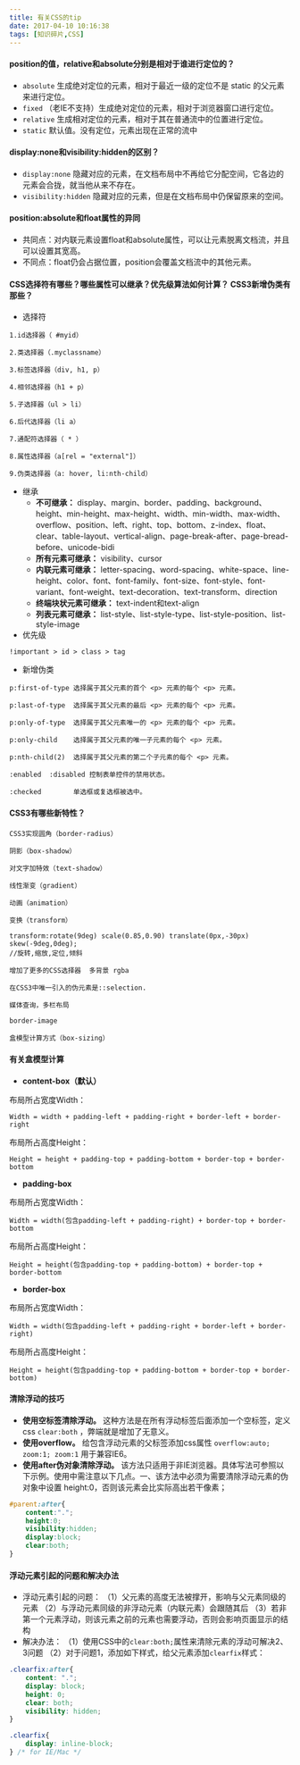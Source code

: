 ```yaml
---
title: 有关CSS的tip
date: 2017-04-10 10:16:38
tags: [知识碎片,CSS]
---
```

#### position的值，relative和absolute分别是相对于谁进行定位的？
* `absolute` 生成绝对定位的元素，相对于最近一级的定位不是 static 的父元素来进行定位。
* `fixed` （老IE不支持）生成绝对定位的元素，相对于浏览器窗口进行定位。
* `relative` 生成相对定位的元素，相对于其在普通流中的位置进行定位。
* `static` 默认值。没有定位，元素出现在正常的流中

<!--more-->

#### display:none和visibility:hidden的区别？
* `display:none` 隐藏对应的元素，在文档布局中不再给它分配空间，它各边的元素会合拢，就当他从来不存在。
* `visibility:hidden` 隐藏对应的元素，但是在文档布局中仍保留原来的空间。

#### position:absolute和float属性的异同
* 共同点：对内联元素设置float和absolute属性，可以让元素脱离文档流，并且可以设置其宽高。
* 不同点：float仍会占据位置，position会覆盖文档流中的其他元素。

#### CSS选择符有哪些？哪些属性可以继承？优先级算法如何计算？ CSS3新增伪类有那些？
* 选择符
```
1.id选择器（ #myid）

2.类选择器（.myclassname）

3.标签选择器（div, h1, p）

4.相邻选择器（h1 + p）

5.子选择器（ul > li）

6.后代选择器（li a）

7.通配符选择器（ * ）

8.属性选择器（a[rel = "external"]）

9.伪类选择器（a: hover, li:nth-child）
```
* 继承
	* **不可继承：** display、margin、border、padding、background、height、min-height、max-height、width、min-width、max-width、overflow、position、left、right、top、bottom、z-index、float、clear、table-layout、vertical-align、page-break-after、page-bread-before、unicode-bidi
	* **所有元素可继承：** visibility、cursor
	* **内联元素可继承：** letter-spacing、word-spacing、white-space、line-height、color、font、font-family、font-size、font-style、font-variant、font-weight、text-decoration、text-transform、direction
	* **终端块状元素可继承：** text-indent和text-align
	* **列表元素可继承：** list-style、list-style-type、list-style-position、list-style-image
* 优先级
```
!important > id > class > tag
```
* 新增伪类
```
p:first-of-type 选择属于其父元素的首个 <p> 元素的每个 <p> 元素。

p:last-of-type  选择属于其父元素的最后 <p> 元素的每个 <p> 元素。

p:only-of-type  选择属于其父元素唯一的 <p> 元素的每个 <p> 元素。

p:only-child    选择属于其父元素的唯一子元素的每个 <p> 元素。

p:nth-child(2)  选择属于其父元素的第二个子元素的每个 <p> 元素。

:enabled  :disabled 控制表单控件的禁用状态。

:checked        单选框或复选框被选中。
```

#### CSS3有哪些新特性？
```
CSS3实现圆角（border-radius）

阴影（box-shadow）

对文字加特效（text-shadow）

线性渐变（gradient）

动画（animation）

变换（transform）

transform:rotate(9deg) scale(0.85,0.90) translate(0px,-30px) skew(-9deg,0deg);
//旋转,缩放,定位,倾斜

增加了更多的CSS选择器  多背景 rgba

在CSS3中唯一引入的伪元素是::selection.

媒体查询，多栏布局

border-image

盒模型计算方式（box-sizing）
```

#### 有关盒模型计算
* **content-box（默认）**

布局所占宽度Width：
```
Width = width + padding-left + padding-right + border-left + border-right
```
布局所占高度Height：
```
Height = height + padding-top + padding-bottom + border-top + border-bottom
```

* **padding-box**

布局所占宽度Width：
```
Width = width(包含padding-left + padding-right) + border-top + border-bottom
```
布局所占高度Height：
```
Height = height(包含padding-top + padding-bottom) + border-top + border-bottom
```

* **border-box**

布局所占宽度Width：
```
Width = width(包含padding-left + padding-right + border-left + border-right)
```
布局所占高度Height：
```
Height = height(包含padding-top + padding-bottom + border-top + border-bottom)
```

#### 清除浮动的技巧
* **使用空标签清除浮动。**
这种方法是在所有浮动标签后面添加一个空标签，定义css `clear:both` ，弊端就是增加了无意义。
* **使用overflow。**
给包含浮动元素的父标签添加css属性 `overflow:auto; zoom:1; zoom:1` 用于兼容IE6。
* **使用after伪对象清除浮动。**
该方法只适用于非IE浏览器。具体写法可参照以下示例。使用中需注意以下几点。一、该方法中必须为需要清除浮动元素的伪对象中设置 height:0，否则该元素会比实际高出若干像素；
```css
#parent:after{
	content:".";
	height:0;
	visibility:hidden;
	display:block;
	clear:both;
}
```

#### 浮动元素引起的问题和解决办法
* 浮动元素引起的问题：
（1）父元素的高度无法被撑开，影响与父元素同级的元素
（2）与浮动元素同级的非浮动元素（内联元素）会跟随其后
（3）若非第一个元素浮动，则该元素之前的元素也需要浮动，否则会影响页面显示的结构
* 解决办法：
（1）使用CSS中的`clear:both;`属性来清除元素的浮动可解决2、3问题
（2）对于问题1，添加如下样式，给父元素添加`clearfix`样式：
```css
.clearfix:after{
	content: ".";
	display: block;
	height: 0;
	clear: both;
	visibility: hidden;
}

.clearfix{
	display: inline-block;
} /* for IE/Mac */
```